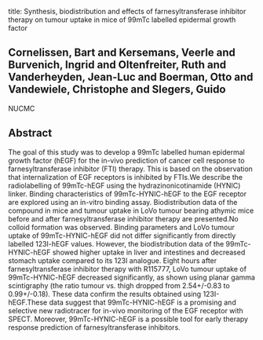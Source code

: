 title: Synthesis, biodistribution and effects of farnesyltransferase inhibitor therapy on tumour uptake in mice of 99mTc labelled epidermal growth factor

## Cornelissen, Bart and Kersemans, Veerle and Burvenich, Ingrid and Oltenfreiter, Ruth and Vanderheyden, Jean-Luc and Boerman, Otto and Vandewiele, Christophe and Slegers, Guido
NUCMC


## Abstract
The goal of this study was to develop a 99mTc labelled human epidermal growth factor (hEGF) for the in-vivo prediction of cancer cell response to farnesyltransferase inhibitor (FTI) therapy. This is based on the observation that internalization of EGF receptors is inhibited by FTIs.We describe the radiolabelling of 99mTc-hEGF using the hydrazinonicotinamide (HYNIC) linker. Binding characteristics of 99mTc-HYNIC-hEGF to the EGF receptor are explored using an in-vitro binding assay. Biodistribution data of the compound in mice and tumour uptake in LoVo tumour bearing athymic mice before and after farnesyltransferase inhibitor therapy are presented.No colloid formation was observed. Binding parameters and LoVo tumour uptake of 99mTc-HYNIC-hEGF did not differ significantly from directly labelled 123I-hEGF values. However, the biodistribution data of the 99mTc-HYNIC-hEGF showed higher uptake in liver and intestines and decreased stomach uptake compared to its 123I analogue. Eight hours after farnesyltransferase inhibitor therapy with R115777, LoVo tumour uptake of 99mTc-HYNIC-hEGF decreased significantly, as shown using planar gamma scintigraphy (the ratio tumour vs. thigh dropped from 2.54+/-0.83 to 0.99+/-0.18). These data confirm the results obtained using 123I-hEGF.These data suggest that 99mTc-HYNIC-hEGF is a promising and selective new radiotracer for in-vivo monitoring of the EGF receptor with SPECT. Moreover, 99mTc-HYNIC-hEGF is a possible tool for early therapy response prediction of farnesyltransferase inhibitors.


